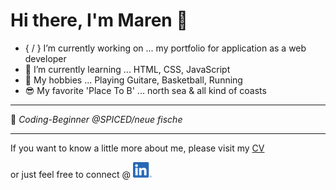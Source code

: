 # Hi there, I'm Maren 👋

- { / } I’m currently working on ... my portfolio for application as a web developer
- 🌱 I’m currently learning ... HTML, CSS, JavaScript
- :star_struck:
 My hobbies ... Playing Guitare, Basketball, Running
- :sunglasses:  My favorite 'Place To B' ... north sea  & all kind of coasts




---


:robot: _Coding-Beginner @SPICED/neue fische_


---
If you want to know a little more about me,
please visit my [CV](https://me-cv.de/)

or just feel free to connect @ [![LinkedIn](LI-In-Bug_klein.png)](https://www.linkedin.com/in/maren-ehlers-a262a4122)

<!--
**MarenOelixtown/MarenOelixtown** is a ✨ _special_ ✨ repository because its `README.md` (this file) appears on your GitHub profile.

Here are some ideas to get you started:
- 🔭 I’m currently working on ...
- 🌱 I’m currently learning ...
- 👯 I’m looking to collaborate on ...
- 🤔 I’m looking for help with ...
- 💬 Ask me about ...
- 📫 How to reach me: ...
- 😄 Pronouns: ...
- ⚡ Fun fact: ...

-->

